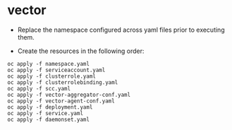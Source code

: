 # vector 

- Replace the namespace configured across yaml files prior to executing them.

- Create the resources in the following order:

```
oc apply -f namespace.yaml
oc apply -f serviceaccount.yaml
oc apply -f clusterrole.yaml
oc apply -f clusterrolebinding.yaml
oc apply -f scc.yaml
oc apply -f vector-aggregator-conf.yaml
oc apply -f vector-agent-conf.yaml
oc apply -f deployment.yaml
oc apply -f service.yaml
oc apply -f daemonset.yaml
```

